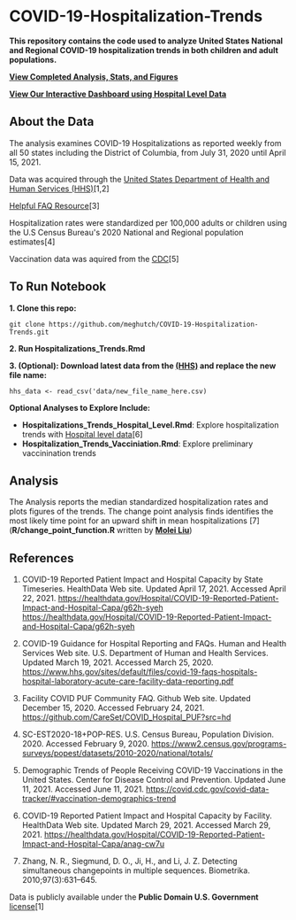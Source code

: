 # COVID-19-Hospitalization-Trends

**This repository contains the code used to analyze United States National and Regional COVID-19 hospitalization trends in both children and adult populations.**

**[View Completed Analysis, Stats, and Figures](https://meghutch.github.io/Hospitalization_Trends.html)**

**[View Our Interactive Dashboard using Hospital Level Data](https://meg-hutch.shinyapps.io/covid-19_hospitalization_dash/)** 
## About the Data

The analysis examines COVID-19 Hospitalizations as reported weekly from all 50 states including the District of Columbia, from July 31, 2020 until April 15, 2021.

Data was acquired through the [United States Department of Health and Human Services (HHS)](https://healthdata.gov/Hospital/COVID-19-Reported-Patient-Impact-and-Hospital-Capa/g62h-syeh)[1,2]

[Helpful FAQ Resource](https://github.com/CareSet/COVID_Hospital_PUF?src=hd)[3]

Hospitalization rates were standardized per 100,000 adults or children using the U.S Census Bureau's 2020 National and Regional population estimates[4]

Vaccination data was aquired from the [CDC](https://covid.cdc.gov/covid-data-tracker/#vaccination-demographics-trends)[5]

## **To Run Notebook**

**1. Clone this repo:**

```git clone https://github.com/meghutch/COVID-19-Hospitalization-Trends.git```

**2. Run Hospitalizations_Trends.Rmd**

**3. (Optional): Download latest data from the [(HHS)](https://healthdata.gov/Hospital/COVID-19-Reported-Patient-Impact-and-Hospital-Capa/g62h-syeh) and replace the new file name:**

```hhs_data <- read_csv('data/new_file_name_here.csv)```

**Optional Analyses to Explore Include:**

* **Hospitalizations_Trends_Hospital_Level.Rmd**: Explore hospitalization trends with [Hospital level data](https://healthdata.gov/Hospital/COVID-19-Reported-Patient-Impact-and-Hospital-Capa/anag-cw7u)[6] 
* **Hospitalization_Trends_Vacciniation.Rmd**: Explore preliminary vaccinination trends 

## **Analysis**

The Analysis reports the median standardized hospitalization rates and plots figures of the trends. The change point analysis finds identifies the most likely time point for an upward shift in mean hospitalizations [7] (**R/change_point_function.R** written by **[Molei Liu](https://github.com/moleibobliu)**)

## References

1. COVID-19 Reported Patient Impact and Hospital Capacity by State Timeseries. HealthData Web site. Updated April 17, 2021. Accessed April 22, 2021. https://healthdata.gov/Hospital/COVID-19-Reported-Patient-Impact-and-Hospital-Capa/g62h-syeh https://healthdata.gov/Hospital/COVID-19-Reported-Patient-Impact-and-Hospital-Capa/g62h-syeh

2. COVID-19 Guidance for Hospital Reporting and FAQs. Human and Health Services Web site. U.S. Department of Human and Health Services. Updated March 19, 2021. Accessed March 25, 2020. https://www.hhs.gov/sites/default/files/covid-19-faqs-hospitals-hospital-laboratory-acute-care-facility-data-reporting.pdf

3. Facility COVID PUF Community FAQ. Github Web site. Updated December 15, 2020. Accessed February 24, 2021. https://github.com/CareSet/COVID_Hospital_PUF?src=hd

4. SC-EST2020-18+POP-RES. U.S. Census Bureau, Population Division. 2020. Accessed February 9, 2020. https://www2.census.gov/programs-surveys/popest/datasets/2010-2020/national/totals/

5. Demographic Trends of People Receiving COVID-19 Vaccinations in the United States. Center for Disease Control and Prevention. Updated June 11, 2021. Accessed June 11, 2021. https://covid.cdc.gov/covid-data-tracker/#vaccination-demographics-trend

6. COVID-19 Reported Patient Impact and Hospital Capacity by Facility. HealthData Web site. Updated March 29, 2021. Accessed March 29, 2021. https://healthdata.gov/Hospital/COVID-19-Reported-Patient-Impact-and-Hospital-Capa/anag-cw7u

7. Zhang, N. R., Siegmund, D. O., Ji, H., and Li, J. Z. Detecting simultaneous changepoints in multiple sequences. Biometrika. 2010;97(3):631–645. 

Data is publicly available under the **Public Domain U.S. Government** [license](https://www.usa.gov/government-works)[1]



